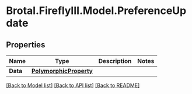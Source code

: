 # Brotal.FireflyIII.Model.PreferenceUpdate

## Properties

Name | Type | Description | Notes
------------ | ------------- | ------------- | -------------
**Data** | [**PolymorphicProperty**](PolymorphicProperty.md) |  | 

[[Back to Model list]](../../README.md#documentation-for-models) [[Back to API list]](../../README.md#documentation-for-api-endpoints) [[Back to README]](../../README.md)


